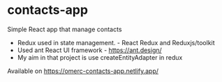 # contacts-app

Simple React app that manage contacts

* Redux used in state management. - React Redux and Reduxjs/toolkit
* Used ant React UI framework - https://ant.design/
* My aim in that project is use createEntityAdapter in redux 

Available on https://omerc-contacts-app.netlify.app/
